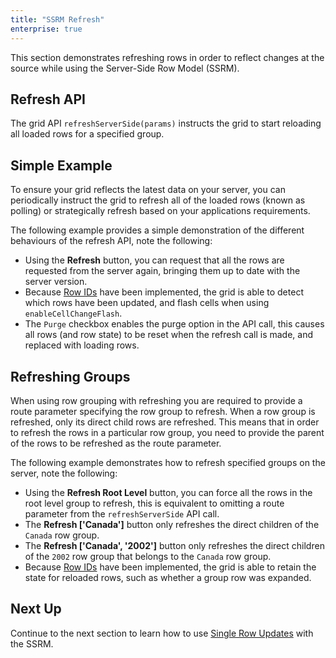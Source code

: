```yaml
---
title: "SSRM Refresh"
enterprise: true
---
```

This section demonstrates refreshing rows in order to reflect changes at the source while using the Server-Side Row Model (SSRM).

## Refresh API

The grid API `refreshServerSide(params)` instructs the grid to start reloading all loaded rows for a specified group.

<api-documentation source='grid-api/api.json' section='serverSideRowModel' names='["refreshServerSide"]' config='{"overrideBottomMargin":"0rem"}' ></api-documentation>


## Simple Example

To ensure your grid reflects the latest data on your server, you can periodically instruct the grid to refresh all of the loaded rows (known as polling) or strategically refresh based on your applications requirements.

The following example provides a simple demonstration of the different behaviours of the refresh API, note the following:
 - Using the <b>Refresh</b> button, you can request that all the rows are requested from the server again, bringing them up to date with the server version.
 - Because [Row IDs](/server-side-model-configuration/#providing-row-ids) have been implemented, the grid is able to detect which rows have been updated, and flash cells when using `enableCellChangeFlash`.
 - The `Purge` checkbox enables the purge option in the API call, this causes all rows (and row state) to be reset when the refresh call is made, and replaced with loading rows.


<grid-example title='Simple Example' name='refreshing-the-grid' type='generated' options='{ "enterprise": true, "exampleHeight": 615, "extras": ["alasql"], "modules": ["serverside", "rowgrouping"] }'></grid-example>

## Refreshing Groups

When using row grouping with refreshing you are required to provide a route parameter specifying the row group to refresh. When a row group is refreshed, only its direct child rows are refreshed. This means that in order to refresh the rows in a particular row group, you need to provide the parent of the rows to be refreshed as the route parameter.

The following example demonstrates how to refresh specified groups on the server, note the following:
 - Using the <b>Refresh Root Level</b> button, you can force all the rows in the root level group to refresh, this is equivalent to omitting a route parameter from the `refreshServerSide` API call.
 - The <b>Refresh ['Canada']</b> button only refreshes the direct children of the `Canada` row group.
 - The <b>Refresh ['Canada', '2002']</b> button only refreshes the direct children of the `2002` row group that belongs to the `Canada` row group.
 - Because [Row IDs](/server-side-model-configuration/#providing-row-ids) have been implemented, the grid is able to retain the state for reloaded rows, such as whether a group row was expanded. 

<grid-example title='Refreshing Groups' name='refreshing-the-groups' type='generated' options='{ "enterprise": true, "exampleHeight": 615, "extras": ["alasql"], "modules": ["serverside", "rowgrouping"] }'></grid-example>

## Next Up

Continue to the next section to learn how to use [Single Row Updates](/server-side-model-updating-single-row/) with the SSRM.


